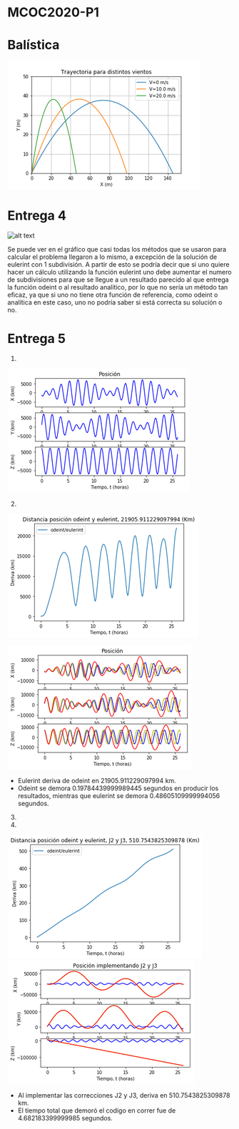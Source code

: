 # MCOC2020-P1

# Balística

![alt text](https://github.com/EduardoGM98/MCOC2020-P1/blob/master/bal%C3%ADsitca.png)


# Entrega 4

![alt text](https://github.com/EduardoGM98/MCOC2020-P1/blob/master/gr%C3%A1fico%20entrega4.png)

Se puede ver en el gráfico que casi todas los métodos que se usaron para calcular el problema llegaron a lo mismo, a excepción de la solución de eulerint con 1 subdivisión. A partir de esto se podría decir que si uno quiere hacer un cálculo utilizando la función eulerint uno debe aumentar el numero de subdivisiones para que se llegue a un resultado parecido al que entrega la función odeint o al resultado analítico, por lo que no sería un método tan eficaz, ya que si uno no tiene otra función de referencia, como odeint o analítica en este caso, uno no podría saber si está correcta su solución o no.


# Entrega 5

1) 

![alt text](https://github.com/EduardoGM98/MCOC2020-P1/blob/master/Gr%C3%A1fico%20posici%C3%B3n%20real.png)

2) 

![alt text](https://github.com/EduardoGM98/MCOC2020-P1/blob/master/Deriva%20entre%20eluerint%20y%20odeint.png)

![alt text](https://github.com/EduardoGM98/MCOC2020-P1/blob/master/Gr%C3%A1fico%20posici%C3%B3n%20real%2C%20eulerint%20y%20odeint.png)
    
  - Eulerint deriva de odeint en 21905.911229097994 km.
  - Odeint se demora 0.19784439999989445 segundos en producir los resultados, mientras que eulerint se demora 0.48605109999994056 segundos.
3) 

4) 

![alt text](https://github.com/EduardoGM98/MCOC2020-P1/blob/master/Deriva%20entre%20eulerint%20y%20odeint%20implementando%20J2%20y%20J3.png)
![alt text](https://github.com/EduardoGM98/MCOC2020-P1/blob/master/Gr%C3%A1fico%20posici%C3%B3n%20real%2C%20eulerint%20y%20odeint%20implementando%20J2%20y%20J3.png)
 
  - Al implementar las correcciones J2 y J3, deriva en 510.7543825309878 km.
  - El tiempo total que demoró el codigo en correr fue de 4.682183399999985 segundos.
